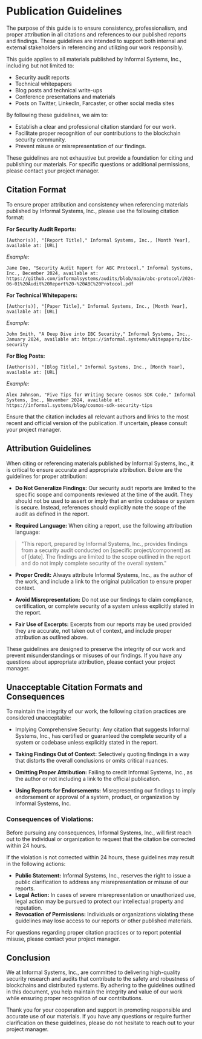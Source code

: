 # Publication Guidelines

The purpose of this guide is to ensure consistency, professionalism, and proper
attribution in all citations and references to our published reports and
findings. These guidelines are intended to support both internal and external
stakeholders in referencing and utilizing our work responsibly.

This guide applies to all materials published by Informal Systems, Inc.,
including but not limited to:

* Security audit reports
* Technical whitepapers 
* Blog posts and technical write-ups 
* Conference presentations and materials
* Posts on Twitter, LinkedIn, Farcaster, or other social media sites

By following these guidelines, we aim to:

* Establish a clear and professional citation standard for our work. 
* Facilitate proper recognition of our contributions to the blockchain security community. 
* Prevent misuse or misrepresentation of our findings.

These guidelines are not exhaustive but provide a foundation for citing and
publishing our materials. For specific questions or additional permissions,
please contact your project manager.

## Citation Format

To ensure proper attribution and consistency when referencing materials
published by Informal Systems, Inc., please use the following citation format:

**For Security Audit Reports:**

```
[Author(s)], "[Report Title]," Informal Systems, Inc., [Month Year], available at: [URL]
```

*Example:*

```
Jane Doe, "Security Audit Report for ABC Protocol," Informal Systems, Inc., December 2024, available at: https://github.com/informalsystems/audits/blob/main/abc-protocol/2024-06-01%20Audit%20Report%20-%20ABC%20Protocol.pdf
```

**For Technical Whitepapers:**

```
[Author(s)], "[Paper Title]," Informal Systems, Inc., [Month Year], available at: [URL]
```

*Example:*

```
John Smith, "A Deep Dive into IBC Security," Informal Systems, Inc., January 2024, available at: https://informal.systems/whitepapers/ibc-security
```

**For Blog Posts:**

```
[Author(s)], "[Blog Title]," Informal Systems, Inc., [Month Year], available at: [URL]
```

*Example:*

```
Alex Johnson, "Five Tips for Writing Secure Cosmos SDK Code," Informal Systems, Inc., November 2024, available at: https://informal.systems/blog/cosmos-sdk-security-tips
```

Ensure that the citation includes all relevant authors and links to the most
recent and official version of the publication. If uncertain, please consult
your project manager.

## Attribution Guidelines

When citing or referencing materials published by Informal Systems, Inc., it is
critical to ensure accurate and appropriate attribution. Below are the
guidelines for proper attribution:

- **Do Not Generalize Findings:** Our security audit reports are limited to the specific scope and components reviewed at the time of the audit. They should not be used to assert or imply that an entire codebase or system is secure. Instead, references should explicitly note the scope of the audit as defined in the report.

- **Required Language:** When citing a report, use the following attribution language:

> "This report, prepared by Informal Systems, Inc., provides findings from a security audit conducted on [specific project/component] as of [date]. The findings are limited to the scope outlined in the report and do not imply complete security of the overall system."

- **Proper Credit:** Always attribute Informal Systems, Inc., as the author of the work, and include a link to the original publication to ensure proper context.

- **Avoid Misrepresentation:** Do not use our findings to claim compliance, certification, or complete security of a system unless explicitly stated in the report.

- **Fair Use of Excerpts:** Excerpts from our reports may be used provided they are accurate, not taken out of context, and include proper attribution as outlined above.

These guidelines are designed to preserve the integrity of our work and prevent
misunderstandings or misuses of our findings. If you have any questions about
appropriate attribution, please contact your project manager.

## Unacceptable Citation Formats and Consequences

To maintain the integrity of our work, the following citation practices are
considered unacceptable:

- Implying Comprehensive Security:
Any citation that suggests Informal Systems, Inc., has certified or guaranteed the complete security of a system or codebase unless explicitly stated in the report.

- **Taking Findings Out of Context:** Selectively quoting findings in a way that distorts the overall conclusions or omits critical nuances.
- **Omitting Proper Attribution:** Failing to credit Informal Systems, Inc., as the author or not including a link to the official publication.
- **Using Reports for Endorsements:** Misrepresenting our findings to imply endorsement or approval of a system, product, or organization by Informal Systems, Inc.

### Consequences of Violations:

Before pursuing any consequences, Informal Systems, Inc., will first reach out
to the individual or organization to request that the citation be corrected
within 24 hours.

If the violation is not corrected within 24 hours, these guidelines may result
in the following actions:

- **Public Statement:** Informal Systems, Inc., reserves the right to issue a public clarification to address any misrepresentation or misuse of our reports.
- **Legal Action:** In cases of severe misrepresentation or unauthorized use, legal action may be pursued to protect our intellectual property and reputation.
- **Revocation of Permissions:** Individuals or organizations violating these guidelines may lose access to our reports or other published materials.

For questions regarding proper citation practices or to report potential misuse,
please contact your project manager.

## Conclusion

We at Informal Systems, Inc., are committed to delivering high-quality security
research and audits that contribute to the safety and robustness of blockchains
and distributed systems. By adhering to the guidelines outlined in this
document, you help maintain the integrity and value of our work while ensuring
proper recognition of our contributions.

Thank you for your cooperation and support in promoting responsible and accurate
use of our materials. If you have any questions or require further clarification
on these guidelines, please do not hesitate to reach out to your project
manager.
